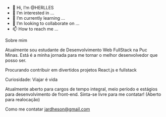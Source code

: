 - 👋 Hi, I’m @HERLLES
- 👀 I’m interested in ...
- 🌱 I’m currently learning ...
- 💞️ I’m looking to collaborate on ...
- 📫 How to reach me ...

<!---
HERLLES/HERLLES is a ✨ special ✨ repository because its `README.md` (this file) appears on your GitHub profile.
You can click the Preview link to take a look at your changes.
--->  

Sobre mim

Atualmente sou estudante de Desenvolvimento Web FullStack na Puc Minas. Está é  a minha jornada para me tornar o melhor desenvolvedor que posso ser.

Procurando contribuir em divertidos projetos React.js e fullstack

Curiosidade: Viajar é vida

Atualmente aberto para cargos de tempo integral, meio período e estágios para desenvolvimento de front-end. Sinta-se livre para me contatar! (Aberto para realocação)

Como me contatar jardheson@gmail.com
